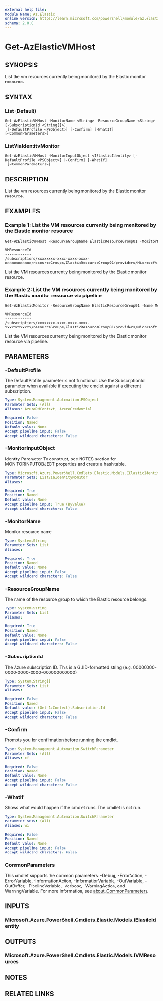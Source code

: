 ```yaml
---
external help file:
Module Name: Az.Elastic
online version: https://learn.microsoft.com/powershell/module/az.elastic/get-azelasticvmhost
schema: 2.0.0
---
```


# Get-AzElasticVMHost

## SYNOPSIS
List the vm resources currently being monitored by the Elastic monitor resource.

## SYNTAX

### List (Default)
```
Get-AzElasticVMHost -MonitorName <String> -ResourceGroupName <String> [-SubscriptionId <String[]>]
 [-DefaultProfile <PSObject>] [-Confirm] [-WhatIf] [<CommonParameters>]
```

### ListViaIdentityMonitor
```
Get-AzElasticVMHost -MonitorInputObject <IElasticIdentity> [-DefaultProfile <PSObject>] [-Confirm] [-WhatIf]
 [<CommonParameters>]
```

## DESCRIPTION
List the vm resources currently being monitored by the Elastic monitor resource.

## EXAMPLES

### Example 1: List the VM resources currently being monitored by the Elastic monitor resource
```powershell
Get-AzElasticVMHost -ResourceGroupName ElasticResourceGroup01 -MonitorName Monitor01
```

```output
VMResourceId
------------
/subscriptions/xxxxxxxx-xxxx-xxxx-xxxx-xxxxxxxxxxxx/resourceGroups/ElasticResourceGroup01/providers/Microsoft.Comp…
```

List the VM resources currently being monitored by the Elastic monitor resource.

### Example 2: List the VM resources currently being monitored by the Elastic monitor resource via pipeline
```powershell
Get-AzElasticMonitor -ResourceGroupName ElasticResourceGroup01 -Name Monitor01 | Get-AzElasticVMHost
```

```output
VMResourceId
------------
/subscriptions/xxxxxxxx-xxxx-xxxx-xxxx-xxxxxxxxxxxx/resourceGroups/ElasticResourceGroup01/providers/Microsoft.Comp…
```

List the VM resources currently being monitored by the Elastic monitor resource via pipeline.

## PARAMETERS

### -DefaultProfile
The DefaultProfile parameter is not functional.
Use the SubscriptionId parameter when available if executing the cmdlet against a different subscription.

```yaml
Type: System.Management.Automation.PSObject
Parameter Sets: (All)
Aliases: AzureRMContext, AzureCredential

Required: False
Position: Named
Default value: None
Accept pipeline input: False
Accept wildcard characters: False
```

### -MonitorInputObject
Identity Parameter
To construct, see NOTES section for MONITORINPUTOBJECT properties and create a hash table.

```yaml
Type: Microsoft.Azure.PowerShell.Cmdlets.Elastic.Models.IElasticIdentity
Parameter Sets: ListViaIdentityMonitor
Aliases:

Required: True
Position: Named
Default value: None
Accept pipeline input: True (ByValue)
Accept wildcard characters: False
```

### -MonitorName
Monitor resource name

```yaml
Type: System.String
Parameter Sets: List
Aliases:

Required: True
Position: Named
Default value: None
Accept pipeline input: False
Accept wildcard characters: False
```

### -ResourceGroupName
The name of the resource group to which the Elastic resource belongs.

```yaml
Type: System.String
Parameter Sets: List
Aliases:

Required: True
Position: Named
Default value: None
Accept pipeline input: False
Accept wildcard characters: False
```

### -SubscriptionId
The Azure subscription ID.
This is a GUID-formatted string (e.g.
00000000-0000-0000-0000-000000000000)

```yaml
Type: System.String[]
Parameter Sets: List
Aliases:

Required: False
Position: Named
Default value: (Get-AzContext).Subscription.Id
Accept pipeline input: False
Accept wildcard characters: False
```

### -Confirm
Prompts you for confirmation before running the cmdlet.

```yaml
Type: System.Management.Automation.SwitchParameter
Parameter Sets: (All)
Aliases: cf

Required: False
Position: Named
Default value: None
Accept pipeline input: False
Accept wildcard characters: False
```

### -WhatIf
Shows what would happen if the cmdlet runs.
The cmdlet is not run.

```yaml
Type: System.Management.Automation.SwitchParameter
Parameter Sets: (All)
Aliases: wi

Required: False
Position: Named
Default value: None
Accept pipeline input: False
Accept wildcard characters: False
```

### CommonParameters
This cmdlet supports the common parameters: -Debug, -ErrorAction, -ErrorVariable, -InformationAction, -InformationVariable, -OutVariable, -OutBuffer, -PipelineVariable, -Verbose, -WarningAction, and -WarningVariable. For more information, see [about_CommonParameters](http://go.microsoft.com/fwlink/?LinkID=113216).

## INPUTS

### Microsoft.Azure.PowerShell.Cmdlets.Elastic.Models.IElasticIdentity

## OUTPUTS

### Microsoft.Azure.PowerShell.Cmdlets.Elastic.Models.IVMResources

## NOTES

## RELATED LINKS


